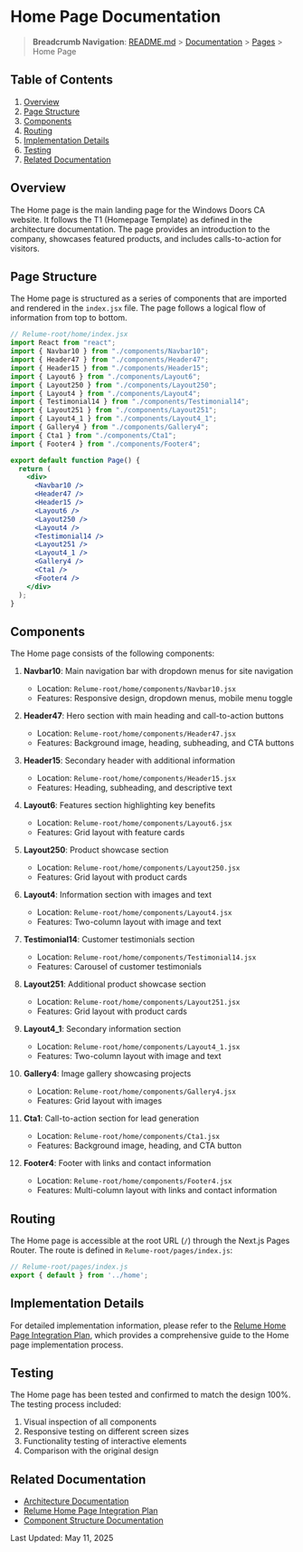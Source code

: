 # Home Page Documentation

> **Breadcrumb Navigation**: [README.md](../../../README.md) > [Documentation](../../index.md) > [Pages](../index.md) > Home Page

## Table of Contents

1. [Overview](#overview)
2. [Page Structure](#page-structure)
3. [Components](#components)
4. [Routing](#routing)
5. [Implementation Details](#implementation-details)
6. [Testing](#testing)
7. [Related Documentation](#related-documentation)

## Overview

The Home page is the main landing page for the Windows Doors CA website. It follows the T1 (Homepage Template) as defined in the architecture documentation. The page provides an introduction to the company, showcases featured products, and includes calls-to-action for visitors.

## Page Structure

The Home page is structured as a series of components that are imported and rendered in the `index.jsx` file. The page follows a logical flow of information from top to bottom.

```jsx
// Relume-root/home/index.jsx
import React from "react";
import { Navbar10 } from "./components/Navbar10";
import { Header47 } from "./components/Header47";
import { Header15 } from "./components/Header15";
import { Layout6 } from "./components/Layout6";
import { Layout250 } from "./components/Layout250";
import { Layout4 } from "./components/Layout4";
import { Testimonial14 } from "./components/Testimonial14";
import { Layout251 } from "./components/Layout251";
import { Layout4_1 } from "./components/Layout4_1";
import { Gallery4 } from "./components/Gallery4";
import { Cta1 } from "./components/Cta1";
import { Footer4 } from "./components/Footer4";

export default function Page() {
  return (
    <div>
      <Navbar10 />
      <Header47 />
      <Header15 />
      <Layout6 />
      <Layout250 />
      <Layout4 />
      <Testimonial14 />
      <Layout251 />
      <Layout4_1 />
      <Gallery4 />
      <Cta1 />
      <Footer4 />
    </div>
  );
}
```

## Components

The Home page consists of the following components:

1. **Navbar10**: Main navigation bar with dropdown menus for site navigation
   - Location: `Relume-root/home/components/Navbar10.jsx`
   - Features: Responsive design, dropdown menus, mobile menu toggle

2. **Header47**: Hero section with main heading and call-to-action buttons
   - Location: `Relume-root/home/components/Header47.jsx`
   - Features: Background image, heading, subheading, and CTA buttons

3. **Header15**: Secondary header with additional information
   - Location: `Relume-root/home/components/Header15.jsx`
   - Features: Heading, subheading, and descriptive text

4. **Layout6**: Features section highlighting key benefits
   - Location: `Relume-root/home/components/Layout6.jsx`
   - Features: Grid layout with feature cards

5. **Layout250**: Product showcase section
   - Location: `Relume-root/home/components/Layout250.jsx`
   - Features: Grid layout with product cards

6. **Layout4**: Information section with images and text
   - Location: `Relume-root/home/components/Layout4.jsx`
   - Features: Two-column layout with image and text

7. **Testimonial14**: Customer testimonials section
   - Location: `Relume-root/home/components/Testimonial14.jsx`
   - Features: Carousel of customer testimonials

8. **Layout251**: Additional product showcase section
   - Location: `Relume-root/home/components/Layout251.jsx`
   - Features: Grid layout with product cards

9. **Layout4_1**: Secondary information section
   - Location: `Relume-root/home/components/Layout4_1.jsx`
   - Features: Two-column layout with image and text

10. **Gallery4**: Image gallery showcasing projects
    - Location: `Relume-root/home/components/Gallery4.jsx`
    - Features: Grid layout with images

11. **Cta1**: Call-to-action section for lead generation
    - Location: `Relume-root/home/components/Cta1.jsx`
    - Features: Background image, heading, and CTA button

12. **Footer4**: Footer with links and contact information
    - Location: `Relume-root/home/components/Footer4.jsx`
    - Features: Multi-column layout with links and contact information

## Routing

The Home page is accessible at the root URL (`/`) through the Next.js Pages Router. The route is defined in `Relume-root/pages/index.js`:

```jsx
// Relume-root/pages/index.js
export { default } from '../home';
```

## Implementation Details

For detailed implementation information, please refer to the [Relume Home Page Integration Plan](../../guides/relume-home-page-integration-plan.md), which provides a comprehensive guide to the Home page implementation process.

## Testing

The Home page has been tested and confirmed to match the design 100%. The testing process included:

1. Visual inspection of all components
2. Responsive testing on different screen sizes
3. Functionality testing of interactive elements
4. Comparison with the original design

## Related Documentation

- [Architecture Documentation](../../architecture/architecture-documentation.md)
- [Relume Home Page Integration Plan](../../guides/relume-home-page-integration-plan.md)
- [Component Structure Documentation](../../architecture/component-structure.md)

Last Updated: May 11, 2025
